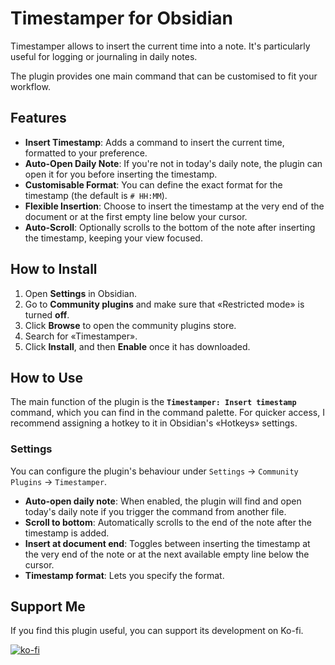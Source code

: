 # Timestamper for Obsidian

Timestamper allows to insert the current time into a note. It's particularly useful for logging or journaling in daily notes.

The plugin provides one main command that can be customised to fit your workflow.

## Features

-   **Insert Timestamp**: Adds a command to insert the current time, formatted to your preference.
-   **Auto-Open Daily Note**: If you're not in today's daily note, the plugin can open it for you before inserting the timestamp.
-   **Customisable Format**: You can define the exact format for the timestamp (the default is `# HH:MM`).
-   **Flexible Insertion**: Choose to insert the timestamp at the very end of the document or at the first empty line below your cursor.
-   **Auto-Scroll**: Optionally scrolls to the bottom of the note after inserting the timestamp, keeping your view focused.

## How to Install

1.  Open **Settings** in Obsidian.
2.  Go to **Community plugins** and make sure that «Restricted mode» is turned **off**.
3.  Click **Browse** to open the community plugins store.
4.  Search for «Timestamper».
5.  Click **Install**, and then **Enable** once it has downloaded.

## How to Use

The main function of the plugin is the **`Timestamper: Insert timestamp`** command, which you can find in the command palette. For quicker access, I recommend assigning a hotkey to it in Obsidian's «Hotkeys» settings.

### Settings

You can configure the plugin's behaviour under `Settings` → `Community Plugins` → `Timestamper`.

-   **Auto-open daily note**: When enabled, the plugin will find and open today's daily note if you trigger the command from another file.
-   **Scroll to bottom**: Automatically scrolls to the end of the note after the timestamp is added.
-   **Insert at document end**: Toggles between inserting the timestamp at the very end of the note or at the next available empty line below the cursor.
-   **Timestamp format**: Lets you specify the format.

## Support Me

If you find this plugin useful, you can support its development on Ko-fi.

[![ko-fi](https://ko-fi.com/img/githubbutton_sm.svg)](https://ko-fi.com/coignard)
